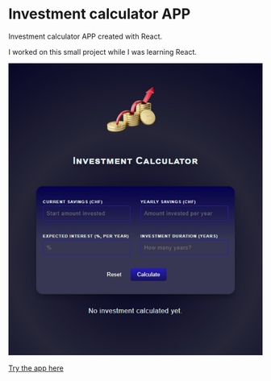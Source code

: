 # Investment calculator APP
Investment calculator APP created with React.

I worked on this small project while I was learning React.

<div align="center"><img src="/InvCalcAPP.jpg"></div>

<a href="https://investment-calculator.onrender.com" target="_blank" rel="noreferrer">Try the app here</a>